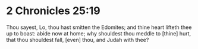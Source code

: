 # 2 Chronicles 25:19

Thou sayest, Lo, thou hast smitten the Edomites; and thine heart lifteth thee up to boast: abide now at home; why shouldest thou meddle to [thine] hurt, that thou shouldest fall, [even] thou, and Judah with thee?